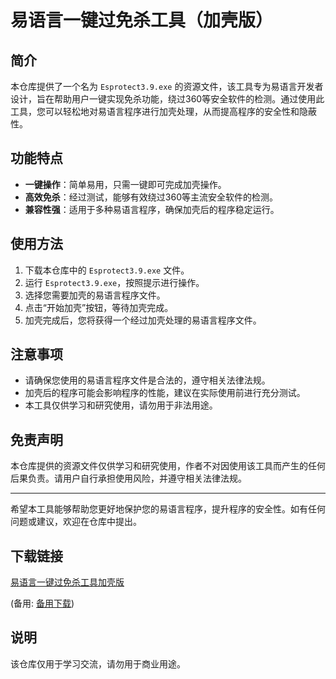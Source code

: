 # 易语言一键过免杀工具（加壳版）

## 简介

本仓库提供了一个名为 `Esprotect3.9.exe` 的资源文件，该工具专为易语言开发者设计，旨在帮助用户一键实现免杀功能，绕过360等安全软件的检测。通过使用此工具，您可以轻松地对易语言程序进行加壳处理，从而提高程序的安全性和隐蔽性。

## 功能特点

- **一键操作**：简单易用，只需一键即可完成加壳操作。
- **高效免杀**：经过测试，能够有效绕过360等主流安全软件的检测。
- **兼容性强**：适用于多种易语言程序，确保加壳后的程序稳定运行。

## 使用方法

1. 下载本仓库中的 `Esprotect3.9.exe` 文件。
2. 运行 `Esprotect3.9.exe`，按照提示进行操作。
3. 选择您需要加壳的易语言程序文件。
4. 点击“开始加壳”按钮，等待加壳完成。
5. 加壳完成后，您将获得一个经过加壳处理的易语言程序文件。

## 注意事项

- 请确保您使用的易语言程序文件是合法的，遵守相关法律法规。
- 加壳后的程序可能会影响程序的性能，建议在实际使用前进行充分测试。
- 本工具仅供学习和研究使用，请勿用于非法用途。

## 免责声明

本仓库提供的资源文件仅供学习和研究使用，作者不对因使用该工具而产生的任何后果负责。请用户自行承担使用风险，并遵守相关法律法规。

---

希望本工具能够帮助您更好地保护您的易语言程序，提升程序的安全性。如有任何问题或建议，欢迎在仓库中提出。

## 下载链接
[易语言一键过免杀工具加壳版](https://pan.quark.cn/s/854e75287060) 

(备用: [备用下载](https://pan.baidu.com/s/1FDlDtcFOA-N2DSTnGe0jqw?pwd=1234))

## 说明

该仓库仅用于学习交流，请勿用于商业用途。
